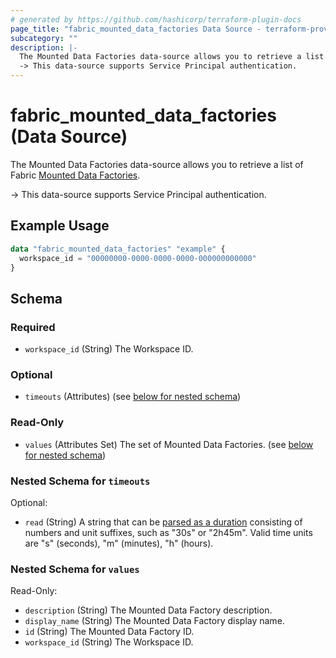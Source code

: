 ```yaml
---
# generated by https://github.com/hashicorp/terraform-plugin-docs
page_title: "fabric_mounted_data_factories Data Source - terraform-provider-fabric"
subcategory: ""
description: |-
  The Mounted Data Factories data-source allows you to retrieve a list of Fabric Mounted Data Factories https://learn.microsoft.com/fabric/data-factory/data-factory-overview.
  -> This data-source supports Service Principal authentication.
---
```


# fabric_mounted_data_factories (Data Source)

The Mounted Data Factories data-source allows you to retrieve a list of Fabric [Mounted Data Factories](https://learn.microsoft.com/fabric/data-factory/data-factory-overview).

-> This data-source supports Service Principal authentication.

## Example Usage

```terraform
data "fabric_mounted_data_factories" "example" {
  workspace_id = "00000000-0000-0000-0000-000000000000"
}
```

<!-- schema generated by tfplugindocs -->
## Schema

### Required

- `workspace_id` (String) The Workspace ID.

### Optional

- `timeouts` (Attributes) (see [below for nested schema](#nestedatt--timeouts))

### Read-Only

- `values` (Attributes Set) The set of Mounted Data Factories. (see [below for nested schema](#nestedatt--values))

<a id="nestedatt--timeouts"></a>

### Nested Schema for `timeouts`

Optional:

- `read` (String) A string that can be [parsed as a duration](https://pkg.go.dev/time#ParseDuration) consisting of numbers and unit suffixes, such as "30s" or "2h45m". Valid time units are "s" (seconds), "m" (minutes), "h" (hours).

<a id="nestedatt--values"></a>

### Nested Schema for `values`

Read-Only:

- `description` (String) The Mounted Data Factory description.
- `display_name` (String) The Mounted Data Factory display name.
- `id` (String) The Mounted Data Factory ID.
- `workspace_id` (String) The Workspace ID.
